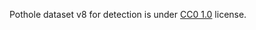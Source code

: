 Pothole dataset v8 for detection is under [CC0 1.0](https://creativecommons.org/publicdomain/zero/1.0/) license.